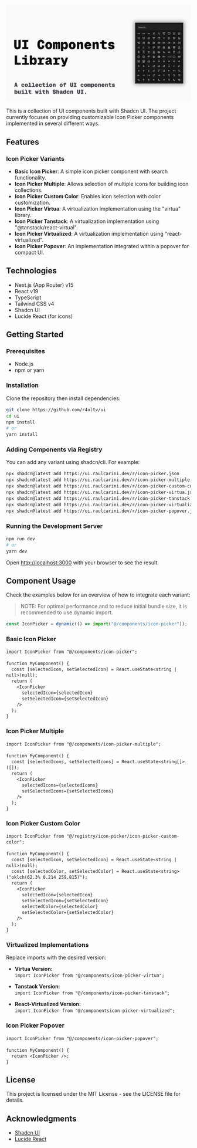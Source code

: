 ![UI Components Library](./public/og-image.png)

This is a collection of UI components built with Shadcn UI. The project currently focuses on providing customizable Icon Picker components implemented in several different ways.

## Features

### Icon Picker Variants

- **Basic Icon Picker**: A simple icon picker component with search functionality.
- **Icon Picker Multiple**: Allows selection of multiple icons for building icon collections.
- **Icon Picker Custom Color**: Enables icon selection with color customization.
- **Icon Picker Virtua**: A virtualization implementation using the "virtua" library.
- **Icon Picker Tanstack**: A virtualization implementation using "@tanstack/react-virtual".
- **Icon Picker Virtualized**: A virtualization implementation using "react-virtualized".
- **Icon Picker Popover**: An implementation integrated within a popover for compact UI.

## Technologies

- Next.js (App Router) v15
- React v19
- TypeScript
- Tailwind CSS v4
- Shadcn UI
- Lucide React (for icons)

## Getting Started

### Prerequisites

- Node.js
- npm or yarn

### Installation

Clone the repository then install dependencies:

```bash
git clone https://github.com/r4ultv/ui
cd ui
npm install
# or
yarn install
```

### Adding Components via Registry

You can add any variant using shadcn/cli. For example:
  
```bash
npx shadcn@latest add https://ui.raulcarini.dev/r/icon-picker.json
npx shadcn@latest add https://ui.raulcarini.dev/r/icon-picker-multiple.json
npx shadcn@latest add https://ui.raulcarini.dev/r/icon-picker-custom-color.json
npx shadcn@latest add https://ui.raulcarini.dev/r/icon-picker-virtua.json
npx shadcn@latest add https://ui.raulcarini.dev/r/icon-picker-tanstack.json
npx shadcn@latest add https://ui.raulcarini.dev/r/icon-picker-virtualized.json
npx shadcn@latest add https://ui.raulcarini.dev/r/icon-picker-popover.json
```

### Running the Development Server

```bash
npm run dev
# or
yarn dev
```

Open [http://localhost:3000](http://localhost:3000) with your browser to see the result.

## Component Usage

Check the examples below for an overview of how to integrate each variant:
> NOTE: For optimal performance and to reduce initial bundle size, it is recommended to use dynamic import.
  ```jsx title="IconPicker Example"
  const IconPicker = dynamic(() => import("@/components/icon-picker"));
  ```


### Basic Icon Picker

```tsx
import IconPicker from "@/components/icon-picker";

function MyComponent() {
  const [selectedIcon, setSelectedIcon] = React.useState<string | null>(null);
  return (
    <IconPicker
      selectedIcon={selectedIcon}
      setSelectedIcon={setSelectedIcon}
    />
  );
}
```

### Icon Picker Multiple

```tsx
import IconPicker from "@/components/icon-picker-multiple";

function MyComponent() {
  const [selectedIcons, setSelectedIcons] = React.useState<string[]>([]);
  return (
    <IconPicker
      selectedIcons={selectedIcons}
      setSelectedIcons={setSelectedIcons}
    />
  );
}
```

### Icon Picker Custom Color

```tsx
import IconPicker from "@/registry/icon-picker/icon-picker-custom-color";

function MyComponent() {
  const [selectedIcon, setSelectedIcon] = React.useState<string | null>(null);
  const [selectedColor, setSelectedColor] = React.useState<string>("oklch(62.3% 0.214 259.815)");
  return (
    <IconPicker
      selectedIcon={selectedIcon}
      setSelectedIcon={setSelectedIcon}
      selectedColor={selectedColor}
      setSelectedColor={setSelectedColor}
    />
  );
}
```

### Virtualized Implementations

Replace imports with the desired version:
  
- **Virtua Version:**  
  `import IconPicker from "@/components/icon-picker-virtua";`
  
- **Tanstack Version:**  
  `import IconPicker from "@/components/icon-picker-tanstack";`
  
- **React-Virtualized Version:**  
  `import IconPicker from "@/componentsicon-picker-virtualized";`

### Icon Picker Popover

```tsx
import IconPicker from "@/components/icon-picker-popover";

function MyComponent() {
  return <IconPicker />;
}
```

## License

This project is licensed under the MIT License - see the LICENSE file for details.

## Acknowledgments

- [Shadcn UI](https://ui.shadcn.com/)
- [Lucide React](https://lucide.dev/)
